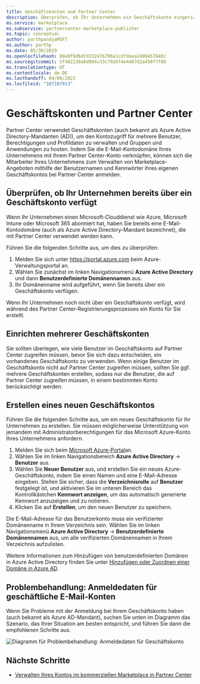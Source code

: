 ```yaml
---
title: Geschäftskonten und Partner Center
description: Überprüfen, ob Ihr Unternehmen ein Geschäftskonto eingerichtet hat, Erstellen eines neuen Geschäftskontos und Einrichten mehrerer Geschäftskonten für die Verwendung mit Partner Center
ms.service: marketplace
ms.subservice: partnercenter-marketplace-publisher
ms.topic: conceptual
author: parthpandyaMSFT
ms.author: parthp
ms.date: 05/30/2019
ms.openlocfilehash: 69e9f9d6d7d132476796a1cdfdaaa2490457640c
ms.sourcegitcommit: 5f482220a6d994c33c7920f4e4d67d2a450f7f08
ms.translationtype: HT
ms.contentlocale: de-DE
ms.lasthandoff: 04/08/2021
ms.locfileid: "107107913"
---
```

# <a name="company-work-accounts-and-partner-center"></a>Geschäftskonten und Partner Center

Partner Center verwendet Geschäftskonten (auch bekannt als Azure Active Directory-Mandanten (AD)), um den Kontozugriff für mehrere Benutzer, Berechtigungen und Profildaten zu verwalten und Gruppen und Anwendungen zu hosten. Indem Sie die E-Mail-Kontodomäne Ihres Unternehmens mit Ihrem Partner Center-Konto verknüpfen, können sich die Mitarbeiter Ihres Unternehmens zum Verwalten von Marketplace-Angeboten mithilfe der Benutzernamen und Kennwörter ihres eigenen Geschäftskontos bei Partner Center anmelden.

## <a name="check-whether-your-company-already-has-a-work-account"></a>Überprüfen, ob Ihr Unternehmen bereits über ein Geschäftskonto verfügt

Wenn Ihr Unternehmen einen Microsoft-Clouddienst wie Azure, Microsoft Intune oder Microsoft 365 abonniert hat, haben Sie bereits eine E-Mail-Kontodomäne (auch als Azure Active Directory-Mandant bezeichnet), die mit Partner Center verwendet werden kann.

Führen Sie die folgenden Schritte aus, um dies zu überprüfen:
1. Melden Sie sich unter https://portal.azure.com beim Azure-Verwaltungsportal an.
2. Wählen Sie zunächst im linken Navigationsmenü **Azure Active Directory** und dann **Benutzerdefinierte Domänennamen** aus.
3. Ihr Domänenname wird aufgeführt, wenn Sie bereits über ein Geschäftskonto verfügen.

Wenn Ihr Unternehmen noch nicht über ein Geschäftskonto verfügt, wird während des Partner Center-Registrierungsprozesses ein Konto für Sie erstellt.

## <a name="set-up-multiple-work-accounts"></a>Einrichten mehrerer Geschäftskonten

Sie sollten überlegen, wie viele Benutzer im Geschäftskonto auf Partner Center zugreifen müssen, bevor Sie sich dazu entscheiden, ein vorhandenes Geschäftskonto zu verwenden. Wenn einige Benutzer im Geschäftskonto nicht auf Partner Center zugreifen müssen, sollten Sie ggf. mehrere Geschäftskonten erstellen, sodass nur die Benutzer, die auf Partner Center zugreifen müssen, in einem bestimmten Konto berücksichtigt werden.

## <a name="create-a-new-work-account"></a>Erstellen eines neuen Geschäftskontos

Führen Sie die folgenden Schritte aus, um ein neues Geschäftskonto für Ihr Unternehmen zu erstellen. Sie müssen möglicherweise Unterstützung von jemandem mit Administratorberechtigungen für das Microsoft Azure-Konto Ihres Unternehmens anfordern.

1. Melden Sie sich beim [Microsoft Azure-Portal](https://portal.azure.com)an.
2. Wählen Sie im linken Navigationsbereich **Azure Active Directory** -> **Benutzer** aus.
3. Wählen Sie **Neuer Benutzer** aus, und erstellen Sie ein neues Azure-Geschäftskonto, indem Sie einen Namen und eine E-Mail-Adresse eingeben. Stellen Sie sicher, dass die **Verzeichnisrolle** auf **Benutzer** festgelegt ist, und aktivieren Sie im unteren Bereich das Kontrollkästchen **Kennwort anzeigen**, um das automatisch generierte Kennwort anzuzeigen und zu notieren.
4. Klicken Sie auf **Erstellen**, um den neuen Benutzer zu speichern.

Die E-Mail-Adresse für das Benutzerkonto muss ein verifizierter Domänenname in Ihrem Verzeichnis sein. Wählen Sie im linken Navigationsmenü **Azure Active Directory** -> **Benutzerdefinierte Domänennamen** aus, um alle verifizierten Domänennamen in Ihrem Verzeichnis aufzulisten.

Weitere Informationen zum Hinzufügen von benutzerdefinierten Domänen in Azure Active Directory finden Sie unter [Hinzufügen oder Zuordnen einer Domäne in Azure AD](/azure/active-directory/fundamentals/add-custom-domain).

## <a name="troubleshoot-work-email-sign-in"></a>Problembehandlung: Anmeldedaten für geschäftliche E-Mail-Konten

Wenn Sie Probleme mit der Anmeldung bei Ihrem Geschäftskonto haben (auch bekannt als Azure AD-Mandant), suchen Sie unten im Diagramm das Szenario, das Ihrer Situation am besten entspricht, und führen Sie dann die empfohlenen Schritte aus.

![Diagramm für Problembehandlung: Anmeldedaten für Geschäftskonto](./media/manage-accounts/onboarding-aad-flow.png)

## <a name="next-steps"></a>Nächste Schritte

- [Verwalten Ihres Kontos im kommerziellen Marketplace in Partner Center](./manage-account.md)